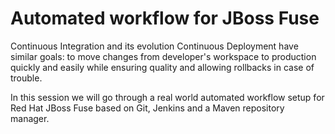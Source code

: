 Automated workflow for JBoss Fuse
=================================

Continuous Integration and its evolution Continuous Deployment have similar goals: to move changes from developer's workspace to production quickly and easily while ensuring quality and allowing rollbacks in case of trouble.

In this session we will go through a real world automated workflow setup for Red Hat JBoss Fuse based on Git, Jenkins and a Maven repository manager.
